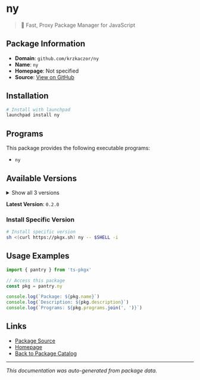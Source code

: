 # ny

> 🗽 Fast, Proxy Package Manager for JavaScript

## Package Information

- **Domain**: `github.com/krzkaczor/ny`
- **Name**: `ny`
- **Homepage**: Not specified
- **Source**: [View on GitHub](https://github.com/pkgxdev/pantry/tree/main/projects/github.com/krzkaczor/ny/package.yml)

## Installation

```bash
# Install with launchpad
launchpad install ny
```

## Programs

This package provides the following executable programs:

- `ny`

## Available Versions

<details>
<summary>Show all 3 versions</summary>

- `0.2.0`, `0.1.2`, `0.1.1`

</details>

**Latest Version**: `0.2.0`

### Install Specific Version

```bash
# Install specific version
sh <(curl https://pkgx.sh) ny -- $SHELL -i
```

## Usage Examples

```typescript
import { pantry } from 'ts-pkgx'

// Access this package
const pkg = pantry.ny

console.log(`Package: ${pkg.name}`)
console.log(`Description: ${pkg.description}`)
console.log(`Programs: ${pkg.programs.join(', ')}`)
```

## Links

- [Package Source](https://github.com/pkgxdev/pantry/tree/main/projects/github.com/krzkaczor/ny/package.yml)
- [Homepage](#)
- [Back to Package Catalog](../package-catalog.md)

---

*This documentation was auto-generated from package data.*
